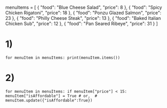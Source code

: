 menuItems = [
  { "food": "Blue Cheese Salad", "price": 8 },
  { "food": "Spicy Chicken Rigatoni", "price": 18 },
  { "food": "Ponzu Glazed Salmon", "price": 23 },
  { "food": "Philly Cheese Steak", "price": 13 },
  { "food": "Baked Italian Chicken Sub", "price": 12 },
  { "food": "Pan Seared Ribeye", "price": 31 }
]

 # 1)
`for menuItem in menuItems:
    print(menuItem.items())
`


 # 2)

`for menuItem in menuItems:
    if menuItem["price"] < 15:
        menuItem["isAffordable"] = True
        # or, 
        # menuItem.update({"isAffordable":True})
`
